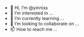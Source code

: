 - 👋 Hi, I’m @yinniss
- 👀 I’m interested in ...
- 🌱 I’m currently learning ...
- 💞️ I’m looking to collaborate on ...
- 📫 How to reach me ...

<!---
yinniss/yinniss is a ✨ special ✨ repository because its `README.md` (this file) appears on your GitHub profile.
You can click the Preview link to take a look at your changes.
--->

